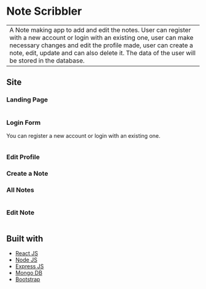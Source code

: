 # Note Scribbler

<table>
<tr>
<td>
  A Note making app to add and edit the notes. User can register with a new account or login with an existing one, user can make necessary changes and edit the profile made, user can create a note, edit, update and can also delete it. The data of the user will be stored in the database.
</td>
</tr>
</table>

## Site

### Landing Page

![]()

### Login Form

You can register a new account or login with an existing one.

![]()

### Edit Profile

### Create a Note

### All Notes

![]()

### Edit Note

![]()

## Built with

- [React JS](https://reactjs.org/)
- [Node JS](https://nodejs.org/)
- [Express JS](https://expressjs.com/)
- [Mongo DB](https://www.mongodb.com/)
- [Bootstrap](http://getbootstrap.com/)
